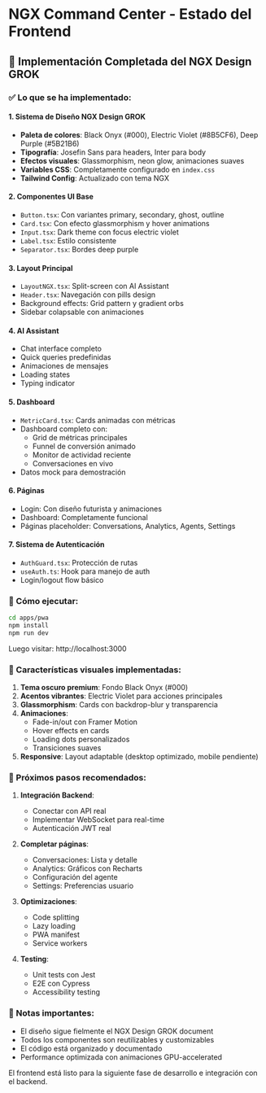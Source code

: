 # NGX Command Center - Estado del Frontend

## 🎉 Implementación Completada del NGX Design GROK

### ✅ Lo que se ha implementado:

#### 1. **Sistema de Diseño NGX Design GROK**
- **Paleta de colores**: Black Onyx (#000), Electric Violet (#8B5CF6), Deep Purple (#5B21B6)
- **Tipografía**: Josefin Sans para headers, Inter para body
- **Efectos visuales**: Glassmorphism, neon glow, animaciones suaves
- **Variables CSS**: Completamente configurado en `index.css`
- **Tailwind Config**: Actualizado con tema NGX

#### 2. **Componentes UI Base**
- `Button.tsx`: Con variantes primary, secondary, ghost, outline
- `Card.tsx`: Con efecto glassmorphism y hover animations
- `Input.tsx`: Dark theme con focus electric violet
- `Label.tsx`: Estilo consistente
- `Separator.tsx`: Bordes deep purple

#### 3. **Layout Principal**
- `LayoutNGX.tsx`: Split-screen con AI Assistant
- `Header.tsx`: Navegación con pills design
- Background effects: Grid pattern y gradient orbs
- Sidebar colapsable con animaciones

#### 4. **AI Assistant**
- Chat interface completo
- Quick queries predefinidas
- Animaciones de mensajes
- Loading states
- Typing indicator

#### 5. **Dashboard**
- `MetricCard.tsx`: Cards animadas con métricas
- Dashboard completo con:
  - Grid de métricas principales
  - Funnel de conversión animado
  - Monitor de actividad reciente
  - Conversaciones en vivo
- Datos mock para demostración

#### 6. **Páginas**
- Login: Con diseño futurista y animaciones
- Dashboard: Completamente funcional
- Páginas placeholder: Conversations, Analytics, Agents, Settings

#### 7. **Sistema de Autenticación**
- `AuthGuard.tsx`: Protección de rutas
- `useAuth.ts`: Hook para manejo de auth
- Login/logout flow básico

### 🚀 Cómo ejecutar:

```bash
cd apps/pwa
npm install
npm run dev
```

Luego visitar: http://localhost:3000

### 📸 Características visuales implementadas:

1. **Tema oscuro premium**: Fondo Black Onyx (#000)
2. **Acentos vibrantes**: Electric Violet para acciones principales
3. **Glassmorphism**: Cards con backdrop-blur y transparencia
4. **Animaciones**: 
   - Fade-in/out con Framer Motion
   - Hover effects en cards
   - Loading dots personalizados
   - Transiciones suaves
5. **Responsive**: Layout adaptable (desktop optimizado, mobile pendiente)

### 🔄 Próximos pasos recomendados:

1. **Integración Backend**:
   - Conectar con API real
   - Implementar WebSocket para real-time
   - Autenticación JWT real

2. **Completar páginas**:
   - Conversaciones: Lista y detalle
   - Analytics: Gráficos con Recharts
   - Configuración del agente
   - Settings: Preferencias usuario

3. **Optimizaciones**:
   - Code splitting
   - Lazy loading
   - PWA manifest
   - Service workers

4. **Testing**:
   - Unit tests con Jest
   - E2E con Cypress
   - Accessibility testing

### 📝 Notas importantes:

- El diseño sigue fielmente el NGX Design GROK document
- Todos los componentes son reutilizables y customizables
- El código está organizado y documentado
- Performance optimizada con animaciones GPU-accelerated

El frontend está listo para la siguiente fase de desarrollo e integración con el backend.
